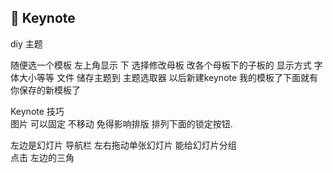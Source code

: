 ##  Keynote

diy 主题



随便选一个模板
左上角显示 下 选择修改母板
改各个母板下的子板的 显示方式  字体大小等等 
文件 储存主题到 主题选取器 
以后新建keynote  我的模板了下面就有你保存的新模板了 


Keynote 技巧  
 图片  可以固定 不移动  免得影响排版    排列下面的锁定按钮.



左边是幻灯片 导航栏 
左右拖动单张幻灯片 能给幻灯片分组  
点击 左边的三角
















